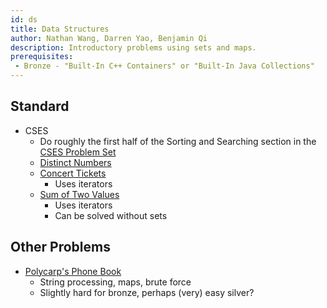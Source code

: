 ```yaml
---
id: ds
title: Data Structures
author: Nathan Wang, Darren Yao, Benjamin Qi
description: Introductory problems using sets and maps.
prerequisites: 
 - Bronze - "Built-In C++ Containers" or "Built-In Java Collections"
---
```


## Standard

  - CSES
    - Do roughly the first half of the Sorting and Searching section in the [CSES Problem Set](https://cses.fi/problemset/)
    - [Distinct Numbers](https://cses.fi/problemset/task/1621)
    - [Concert Tickets](https://cses.fi/problemset/task/1091)
      - Uses iterators
    - [Sum of Two Values](https://cses.fi/problemset/task/1640)
      - Uses iterators
      - Can be solved without sets

## Other Problems

  - [Polycarp's Phone Book](http://codeforces.com/contest/860/problem/B) [](56)
    - String processing, maps, brute force
    - Slightly hard for bronze, perhaps (very) easy silver?
